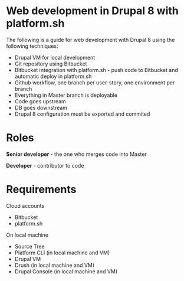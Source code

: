 # Web development in Drupal 8 with platform.sh

The following is a guide for web development with Drupal 8 using the following techniques:

* Drupal VM for local development
* Git repository using Bitbucket
* Bitbucket integration with platform.sh - push code to Bitbucket and automatic deploy in platform.sh
* Github workflow, one branch per user-story, one environment per branch
* Everything in Master branch is deployable
* Code goes upstream
* DB goes downstream
* Drupal 8 configuration must be exported and commited

# Roles

**Senior developer** - the one who merges code into Master

**Developer** - contributor to code

# Requirements

Cloud accounts

* Bitbucket
* platform.sh

On local machine

* Source Tree
* Platform CLI \(in local machine and VM\)
* Drupal VM
* Drush \(in local machine and VM\)
* Drupal Console \(in local machine and VM\)

### 



